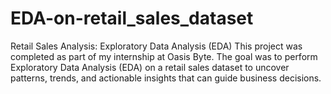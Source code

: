 # EDA-on-retail_sales_dataset
Retail Sales Analysis: Exploratory Data Analysis (EDA) This project was completed as part of my internship at Oasis Byte. The goal was to perform Exploratory Data Analysis (EDA) on a retail sales dataset to uncover patterns, trends, and actionable insights that can guide business decisions.
